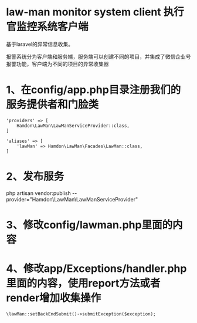 # law-man monitor system client  执行官监控系统客户端

基于laravel的异常信息收集。

报警系统分为客户端和服务端，服务端可以创建不同的项目，并集成了微信企业号报警功能，客户端为不同的项目的异常收集器

# 1、在config/app.php目录注册我们的服务提供者和门脸类

```
'providers' => [
    Hamdon\LawMan\LawManServiceProvider::class,
]

'aliases' => [
    'lawMan' => Hamdon\LawMan\Facades\LawMan::class,
]
```

# 2、发布服务
php artisan vendor:publish --provider="Hamdon\LawMan\LawManServiceProvider"

# 3、修改config/lawman.php里面的内容

# 4、修改app/Exceptions/handler.php里面的内容，使用report方法或者render增加收集操作

```
\lawMan::setBackEndSubmit()->submitException($exception);
```

